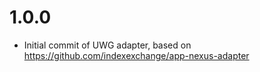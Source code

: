 # 1.0.0

- Initial commit of UWG adapter, based on https://github.com/indexexchange/app-nexus-adapter 
